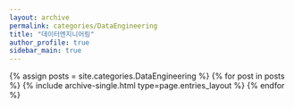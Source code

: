 ```yaml
---
layout: archive
permalink: categories/DataEngineering
title: "데이터엔지니어링"
author_profile: true
sidebar_main: true
---
```


{% assign posts = site.categories.DataEngineering %}
{% for post in posts %} {% include archive-single.html type=page.entries_layout %} {% endfor %}